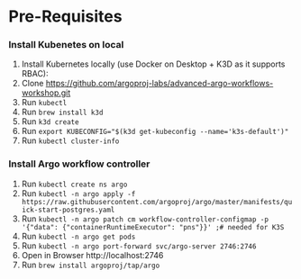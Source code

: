 # Pre-Requisites
### Install Kubenetes on local
1. Install Kubernetes locally (use Docker on Desktop + K3D as it supports RBAC):
2. Clone  https://github.com/argoproj-labs/advanced-argo-workflows-workshop.git
3. Run `kubectl`
4. Run `brew install k3d`
5. Run `k3d create`
6. Run `export KUBECONFIG="$(k3d get-kubeconfig --name='k3s-default')"`
7. Run `kubectl cluster-info`

### Install Argo workflow controller
1. Run `kubectl create ns argo`
2. Run `kubectl -n argo apply -f https://raw.githubusercontent.com/argoproj/argo/master/manifests/quick-start-postgres.yaml`
3. Run `kubectl -n argo patch cm workflow-controller-configmap -p '{"data": {"containerRuntimeExecutor": "pns"}}' ;# needed for K3S`
4. Run `kubectl -n argo get pods`
5. Run `kubectl -n argo port-forward svc/argo-server 2746:2746`
6. Open in Browser http://localhost:2746 
7. Run `brew install argoproj/tap/argo`

